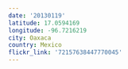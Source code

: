```yaml
---
date: '20130119'
latitude: 17.0594169
longitude: -96.7216219
city: Oaxaca
country: Mexico
flickr_link: '72157638447770045'
---
```


